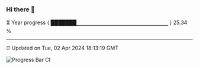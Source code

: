 ### Hi there 👋

⏳ Year progress { ███████▁▁▁▁▁▁▁▁▁▁▁▁▁▁▁▁▁▁▁▁▁▁▁ } 25.34 %

---

⏰ Updated on Tue, 02 Apr 2024 18:13:19 GMT

![Progress Bar CI](https://github.com/liununu/liununu/workflows/Progress%20Bar%20CI/badge.svg)
